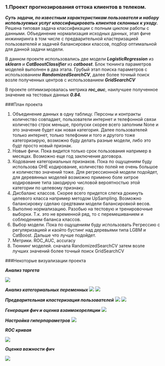 ### 1.Проект прогнозирования оттока клиентов в телеком.


***Суть задачи, по известным характеристикам пользователя и набору используемых услуг классифицировать клиентов склонных
к уходу.*** Решена типовая задача классификации с полным циклом работы с данными. Объединение
нормализация исходных данных, этап фиче инжиниринга в том числе с
предварительной кластеризацией пользователей и задачей балансировки классов, подбор
оптимальной для данной задачи модели.

В данном проекте использовались две модели ***LogisticRegression***
из ***sklearn*** и ***CatBoostClassifier*** из ***catboost***. Блок тюнинга параметров моделей выполнен в два этапа.
Грубый этап поиска параметров с использованием ***RandomizedSearchCV***, далее более точный поиск возле
полученных центров с использованием ***GridSearchCV***

В проекте оптимизировалась метрика ***roc_auc***, наилучшее полученное значение на тестовых данных ***0.84.***

###План проекта
1. Объединение данных в одну таблицу. Персоны и контракты количество совпадает, пользователи интернет и телефонной связи количество строк меньше, пропуски скорее всего заполним None и это значение будет как новая категория. Далее пользователей только интернет, только телефонии и того и другого тоже категоризирую, возможно буду делать разные модели, либо это будт просто новый признак.
2. Новые фичи. Пока видится только срок пользования например в месяцах. Возможно еще год заключения договора.
3. Кодование категориальных признаков. Пока по ощущениям буду использова OHE кодирование, количество полей не очень большое и количество значений тоже. Для регрессионной модели подойдет, для деревянных моделей возможно применю боле хитрое кодирование типа закодирую числовой вероятностью этой категории по целевому признаку.
4. Дисбаланс классов. Скорее всего придется слегка докинуть целевого класса например методом UpSampling. Возможно балансировку сделаю средтвами модели балансировкой весов.
5. Выполню нормализацию. Разобью на тестовую и тренировочные выборки. Т.к. это не временной ряд, то с перемешиванием и соблюдением баланса классов.
6. Выбор модели. Пока по ощущениям буду использовать Регрессию c регуляризацией и каойто бустинг над деревьями типа LGBM и CatBoost. Дальше что лучше подойдет.
7. Метрики. ROC_AUC, accuracy
8. Тюннинг моделей. сначала RandomizedSearchCV затем возле лучших значений более точный поиск GridSearchCV


###Некоторые визуализации проекта

**_Анализ таргета_**

![](https://i.ibb.co/mq7TLsD/image.png)

**_Анализ категориальных переменных_**
![](https://i.ibb.co/d6WD1Vn/image.png)
![](https://i.ibb.co/HYh3Sm4/image.png)

**_Предварительная кластеризация пользователей_**
![](https://i.ibb.co/yf3vH3f/image.png)
![](https://i.ibb.co/gJLtTFR/image.png)

**_Генерация фич и оценка взаимокореляции_**
![](https://i.ibb.co/sssKrMj/image.png)

**_Настройка гиперпараметров_**
![](https://i.ibb.co/D4QDKyh/image.png)

**_ROC кривая_**

![](https://i.ibb.co/5Tcyz5X/image.png)

**_Оценка важности фич_**

![](https://i.ibb.co/rG8FS6H/image.png)


